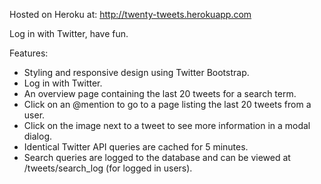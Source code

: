 Hosted on Heroku at:
http://twenty-tweets.herokuapp.com

Log in with Twitter, have fun.

Features:
* Styling and responsive design using Twitter Bootstrap.
* Log in with Twitter.
* An overview page containing the last 20 tweets for a search term.
* Click on an @mention to go to a page listing the last 20 tweets from a user.
* Click on the image next to a tweet to see more information in a modal dialog.
* Identical Twitter API queries are cached for 5 minutes.
* Search queries are logged to the database and can be viewed at /tweets/search_log (for logged in users).

